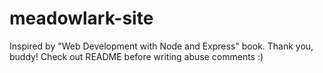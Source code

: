 # meadowlark-site
Inspired by "Web Development with Node and Express" book. Thank you, buddy!
Check out README before writing abuse comments :)
